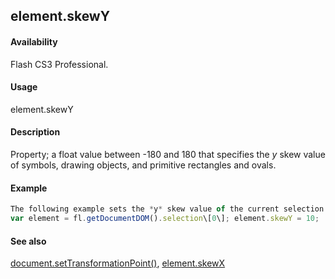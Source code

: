 ## element.skewY

#### Availability

Flash CS3 Professional.

#### Usage

element.skewY

#### Description

Property; a float value between -180 and 180 that specifies the *y* skew value of symbols, drawing objects, and primitive rectangles and ovals.

#### Example

```javascript
The following example sets the *y* skew value of the current selection to 10:
var element = fl.getDocumentDOM().selection\[0\]; element.skewY = 10;

```
#### See also

[document.setTransformationPoint()](#_bookmark317), [element.skewX](#_bookmark402)
